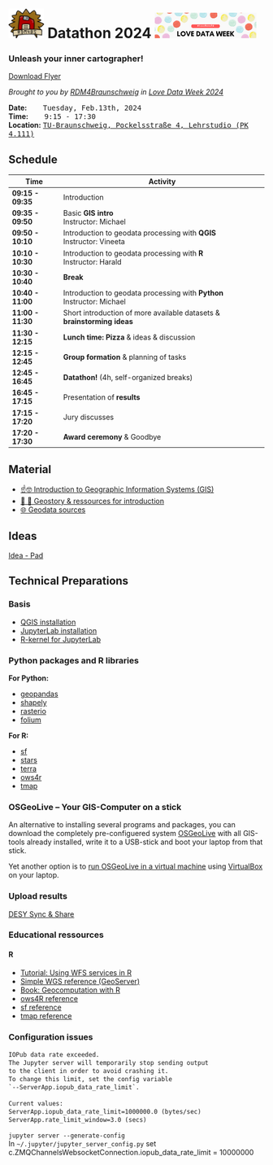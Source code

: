 # <img src="assets/RDM4BS_Logo_small.png" width="70"/>  Datathon 2024 <img src="assets/2024_LDW_Banner.png" width="200" />

### Unleash your inner cartographer!
[Download Flyer](/assets/RDM4BS_Datathon_LoveDataWeek2024.pdf)

_Brought to you by [RDM4Braunschweig](https://rdm4bs.tu-braunschweig.de/) in [Love Data Week 2024](https://www.icpsr.umich.edu/web/about/cms/3799)_

**Date:** &nbsp;&nbsp;&nbsp;&nbsp;&nbsp;&nbsp;&nbsp;<kbd>Tuesday, Feb.13th, 2024</kbd>   
**Time:** &nbsp;&nbsp;&nbsp;&nbsp;&nbsp;&nbsp;&nbsp;<kbd>9:15 - 17:30</kbd>   
**Location:** <a href="https://www.tu-braunschweig.de/khn/anfahrt"><kbd>TU-Braunschweig, Pockelsstraße 4, Lehrstudio (PK 4.111)</kbd></a>


## Schedule

| Time | Activity |
| ---- | -------- |
**09:15 - 09:35** | Introduction 
**09:35 - 09:50** | Basic **GIS intro** <br/> Instructor: Michael
**09:50 - 10:10** | Introduction to geodata processing with **QGIS** <br/>Instructor: Vineeta
**10:10 - 10:30** | Introduction to geodata processing with **R** <br/>Instructor: Harald
**10:30 - 10:40** | **Break**
**10:40 - 11:00** | Introduction to geodata processing with **Python** <br/>Instructor: Michael
**11:00 - 11:30** | Short introduction of more available datasets & **brainstorming ideas**
**11:30 - 12:15** | **Lunch time: Pizza** & ideas & discussion
**12:15 - 12:45** | **Group formation** & planning of tasks
**12:45 - 16:45** | **Datathon!** (4h, self-organized breaks)
**16:45 - 17:15** | Presentation of **results**
**17:15 - 17:20** | Jury discusses
**17:20 - 17:30** | **Award ceremony** & Goodbye

## Material

- [☝️🤓 Introduction to Geographic Information Systems (GIS)](/intro_gis.md)
- [🚂 🍂 Geostory & ressources for introduction](/intro_geostory.md)
- [🌐 Geodata sources](/geodata_sources.md)

## Ideas

[Idea - Pad](https://cryptpad.digitalcourage.de/code/#/2/code/edit/vRudLflAmhI8vWrHdeDMENWj/)

## Technical Preparations

### Basis

+ [QGIS installation](https://qgis.org/de/site/forusers/download.html)
+ [JupyterLab installation](https://jupyter.org/install)
+ [R-kernel for JupyterLab](https://irkernel.github.io/installation/)

### Python packages and R libraries

**For Python:**  
+ [geopandas](https://geopandas.org/en/stable/getting_started.html)
+ [shapely](https://shapely.readthedocs.io/en/stable/installation.html)
+ [rasterio](https://rasterio.readthedocs.io/en/latest/installation.html)
+ [folium](https://pypi.org/project/folium/)

**For R:**   
+ [sf](https://cran.r-project.org/web/packages/sf/index.html)
+ [stars](https://cran.r-project.org/web/packages/stars/index.html)
+ [terra](https://cran.r-project.org/web/packages/terra/index.html)
+ [ows4r](https://cran.r-project.org/web/packages/ows4R/index.html)
+ [tmap](https://cran.r-project.org/web/packages/tmap/index.html)

### OSGeoLive – Your GIS-Computer on a stick

An alternative to installing several programs and packages, you can download the completely pre-configuered system [OSGeoLive](https://live.osgeo.org/de/index.html) with all GIS-tools already installed, write it to a USB-stick and boot your laptop from that stick.

Yet another option is to [run OSGeoLive in a virtual machine](https://live.osgeo.org/en/quickstart/virtualization_quickstart.html) using [VirtualBox](https://www.virtualbox.org/) on your laptop.

### Upload results

[DESY Sync & Share](https://syncandshare.desy.de/index.php/s/9PQ2N6BHkdEtZdr)

### Educational ressources

#### R

+ [Tutorial: Using WFS services in R](https://inbo.github.io/tutorials/tutorials/spatial_wfs_services/)
+ [Simple WGS reference (GeoServer)](https://docs.geoserver.org/stable/en/user/services/wfs/reference.html)
+ [Book: Geocomputation with R](https://r.geocompx.org/)
+ [ows4R reference](https://eblondel.github.io/ows4R/index.html)
+ [sf reference](https://r-spatial.github.io/sf/index.html)
+ [tmap reference](https://r-tmap.github.io/tmap/index.html)

### Configuration issues

    IOPub data rate exceeded.
    The Jupyter server will temporarily stop sending output
    to the client in order to avoid crashing it.
    To change this limit, set the config variable
    `--ServerApp.iopub_data_rate_limit`.

    Current values:
    ServerApp.iopub_data_rate_limit=1000000.0 (bytes/sec)
    ServerApp.rate_limit_window=3.0 (secs)

`jupyter server --generate-config`  
In `~/.jupyter/jupyter_server_config.py` set
    c.ZMQChannelsWebsocketConnection.iopub_data_rate_limit = 10000000

